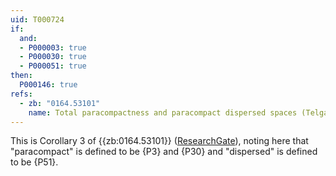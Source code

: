 ```yaml
---
uid: T000724
if:
  and:
  - P000003: true
  - P000030: true
  - P000051: true
then:
  P000146: true
refs:
  - zb: "0164.53101"
    name: Total paracompactness and paracompact dispersed spaces (Telgársky)
---
```


This is Corollary 3 of {{zb:0164.53101}}
([ResearchGate](https://www.researchgate.net/publication/248119266_Total_paracompactness_and_paracompact_dispersed_spaces)),
noting here that "paracompact" is defined to be
{P3} and {P30} and "dispersed" is defined to be
{P51}.
